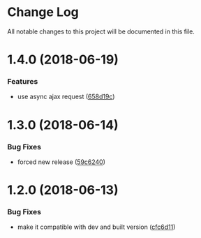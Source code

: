# Change Log

All notable changes to this project will be documented in this file.

<a name="1.4.0"></a>
# 1.4.0 (2018-06-19)


### Features

* use async ajax request ([658d19c](https://github.com/SUI-Components/sui-components/commit/658d19c))



<a name="1.3.0"></a>
# 1.3.0 (2018-06-14)


### Bug Fixes

* forced new release ([59c6240](https://github.com/SUI-Components/sui-components/commit/59c6240))



<a name="1.2.0"></a>
# 1.2.0 (2018-06-13)


### Bug Fixes

* make it compatible with dev and built version ([cfc6d11](https://github.com/SUI-Components/sui-components/commit/cfc6d11))



